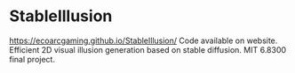 # StableIllusion
<https://ecoarcgaming.github.io/StableIllusion/>
Code available on website. Efficient 2D visual illusion generation based on stable diffusion. MIT 6.8300 final project.
